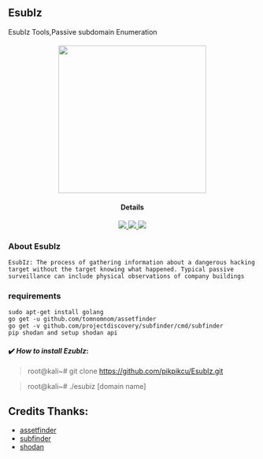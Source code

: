 ## EsubIz 

EsubIz Tools,Passive subdomain Enumeration

<h4 align="center"><img src="https://raw.githubusercontent.com/pikpikcu/EsubIz/master/img/logo.jpg" width="300px" height="300px">

</a>
<h4 align="center">Details</h4>                
<p align="center">
  </a>
  <a href="https://ru.m.wikipedia.org/wiki/bash">
    <img src="https://img.shields.io/badge/language-bash-green.svg">
 </a>
  <a href="https://github.com/pikpikcu/EsubIz">
    <img src="https://img.shields.io/badge/version-V1.0-green.svg">
 </a>
   <a href="https://github.com/pikpikcu/EsubIz/blob/master/LICENSE">
   <img src="https://img.shields.io/badge/LICENSE-red.svg">
   </a>
 </a>
</p>

### About EsubIz 

    EsubIz: The process of gathering information about a dangerous hacking target without the target knowing what happened. Typical passive surveillance can include physical observations of company buildings

### requirements

    sudo apt-get install golang
    go get -u github.com/tomnomnom/assetfinder
    go get -v github.com/projectdiscovery/subfinder/cmd/subfinder
    pip shodan and setup shodan api

#### ✔️ ***How to install EzubIz***:

> root@kali~# git clone https://github.com/pikpikcu/EsubIz.git

> root@kali~# ./esubiz [domain name]


 Credits Thanks:
------------

* [assetfinder](https://github.com/tomnomnom/assetfinder)
* [subfinder](https://github.com/projectdiscovery/subfinder)
* [shodan](https://shodan.io)
